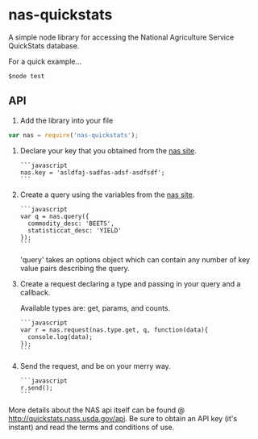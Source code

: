 # nas-quickstats
A simple node library for accessing the National Agriculture Service QuickStats database.

For a quick example...

    $node test

API
------------------
1.  Add the library into your file

```javascript
var nas = require('nas-quickstats');
```

1.  Declare your key that you obtained from the
    [nas site](http://quickstats.nass.usda.gov/api 'nas api').

        ```javascript
        nas.key = 'asldfaj-sadfas-adsf-asdfsdf';
        ```

1.  Create a query using the variables from the
    [nas site](http://quickstats.nass.usda.gov/api 'nas api').

        ```javascript
        var q = nas.query({
          commodity_desc: 'BEETS',
          statisticcat_desc: 'YIELD'
        });
        ```

    'query' takes an options object which can contain any
    number of key value pairs describing the query.

1.  Create a request declaring a type and passing in your query
    and a callback.

    Available types are: get, params, and counts.

        ```javascript
        var r = nas.request(nas.type.get, q, function(data){
          console.log(data);
        });
        ```

1.  Send the request, and be on your merry way.

        ```javascript
        r.send();
        ```


More details about the NAS api itself can be found
@ http://quickstats.nass.usda.gov/api. Be sure to obtain
an API key (it's instant) and read the terms and conditions
of use.

